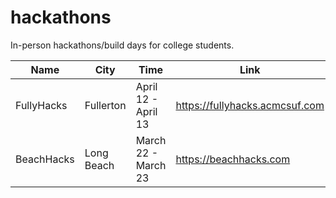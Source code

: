 # hackathons

In-person hackathons/build days for college students.

| Name       | City       | Time              | Link                           |
|------------|------------|-------------------|--------------------------------|
| FullyHacks | Fullerton  | April 12 - April 13 | https://fullyhacks.acmcsuf.com |
| BeachHacks | Long Beach | March 22 - March 23       | https://beachhacks.com         |
